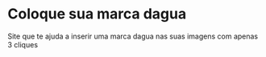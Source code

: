 # Coloque sua marca dagua
 Site que te ajuda a inserir uma marca dagua nas suas imagens com apenas 3 cliques

